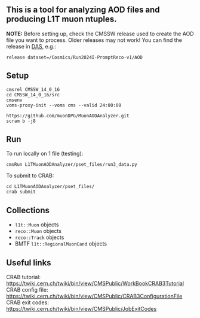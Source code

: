 ## This is a tool for analyzing AOD files and producing L1T muon ntuples.  

**NOTE:** Before setting up, check the CMSSW release used to create the AOD file you want to process. Older releases may not work! You can find the release in [DAS](https://cmsweb.cern.ch/das/), e.g.: 
```
release dataset=/Cosmics/Run2024I-PromptReco-v1/AOD
```

Setup
-----
```
cmsrel CMSSW_14_0_16
cd CMSSW_14_0_16/src
cmsenv
voms-proxy-init --voms cms --valid 24:00:00

https://github.com/muonDPG/MuonAODAnalyzer.git
scram b -j8
```

Run
-----
To run locally on 1 file (testing):
```
cmsRun L1TMuonAODAnalyzer/pset_files/run3_data.py
```
To submit to CRAB:
```
cd L1TMuonAODAnalyzer/pset_files/
crab submit
```

Collections
-----------
- ```l1t::Muon``` objects  
- ```reco::Muon``` objects  
- ```reco::Track``` objects  
- BMTF ```l1t::RegionalMuonCand``` objects   

Useful links
-------------
CRAB tutorial: https://twiki.cern.ch/twiki/bin/view/CMSPublic/WorkBookCRAB3Tutorial  
CRAB config file: https://twiki.cern.ch/twiki/bin/view/CMSPublic/CRAB3ConfigurationFile  
CRAB exit codes: https://twiki.cern.ch/twiki/bin/view/CMSPublic/JobExitCodes  
